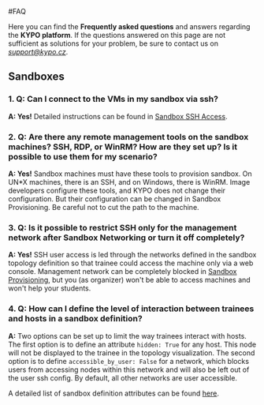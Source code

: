 #FAQ

Here you can find the **Frequently asked questions** and answers regarding the **KYPO platform**. If the questions answered on this page are not sufficient as solutions for your problem, be sure to contact us on *support@kypo.cz*.

<!--
## Deployment
###  1. **Q:** Placeholder
**A: placeholder**
-->

## Sandboxes
### 1. **Q:** Can I connect to the VMs in my sandbox via ssh?
**A: Yes!** Detailed instructions can be found in [Sandbox SSH Access](./user-guide-advanced/sandboxes/sandbox-access.md). 

### 2. **Q:** Are there any remote management tools on the sandbox machines? SSH, RDP, or WinRM? How are they set up? Is it possible to use them for my scenario?

**A: Yes!** Sandbox machines must have these tools to provision sandbox. On UN*X machines, there is an SSH, and on Windows, there is WinRM. Image developers configure these tools, and KYPO does not change their configuration. But their configuration can be changed in Sandbox Provisioning. Be careful not to cut the path to the machine. 

### 3. **Q:** Is it possible to restrict SSH only for the management network after Sandbox Networking or turn it off completely?
**A: Yes!** SSH user access is led through the networks defined in the sandbox topology definition so that trainee could access the machine only via a web console. Management network can be completely blocked in [Sandbox Provisioning](./user-guide-advanced/sandboxes/sandbox-provisioning.md), but you (as organizer) won't be able to access machines and won't help your students.

### 4. **Q:** How can I define the level of interaction between trainees and hosts in a sandbox definition?
**A:** Two options can be set up to limit the way trainees interact with hosts. The first option is to define an attribute `hidden: True` for any host. This node will not be displayed to the trainee in the topology visualization. The second option is to define `accessible_by_user: False` for a network, which blocks users from accessing nodes within this network and will also be left out of the user ssh config. By default, all other networks are user accessible.

A detailed list of sandbox definition attributes can be found [here](https://docs.crp.kypo.muni.cz/user-guide-advanced/sandboxes/topology-definition/).

<!--
## Trainings
### 1. **Q:** Placeholder
**A: placeholder**
-->
